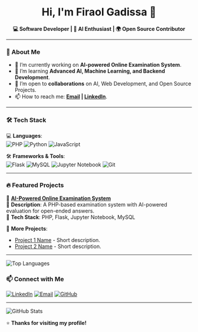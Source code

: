 <h1 align="center">Hi, I'm Firaol Gadissa 👋</h1>

<p align="center">
  <b>💻 Software Developer | 🔬 AI Enthusiast | 🌍 Open Source Contributor</b>
</p>

---

### 🚀 About Me
- 🔭 I’m currently working on **AI-powered Online Examination System**.
- 🌱 I’m learning **Advanced AI, Machine Learning, and Backend Development**.
- 👯 I’m open to **collaborations** on AI, Web Development, and Open Source Projects.
- 📫 How to reach me: **[Email](mailto:firaolgadissa551@gmail.com) | [LinkedIn](https://linkedin.com/in/yourname)**.

---

### 🛠️ Tech Stack
💻 **Languages**:  
![PHP](https://img.shields.io/badge/-PHP-777BB4?style=flat&logo=php&logoColor=white)
![Python](https://img.shields.io/badge/-Python-3776AB?style=flat&logo=python&logoColor=white)
![JavaScript](https://img.shields.io/badge/-JavaScript-F7DF1E?style=flat&logo=javascript&logoColor=black)

🛠️ **Frameworks & Tools**:  
![Flask](https://img.shields.io/badge/-Flask-000000?style=flat&logo=flask&logoColor=white)
![MySQL](https://img.shields.io/badge/-MySQL-4479A1?style=flat&logo=mysql&logoColor=white)
![Jupyter Notebook](https://img.shields.io/badge/-Jupyter-FF9900?style=flat&logo=jupyter&logoColor=white)
![Git](https://img.shields.io/badge/-Git-F05032?style=flat&logo=git&logoColor=white)

---

### 🔥 Featured Projects
🚀 **[AI-Powered Online Examination System](https://github.com/firaolgadissa/ai-powered-examination-system)**  
📝 **Description**: A PHP-based examination system with AI-powered evaluation for open-ended answers.  
🔹 **Tech Stack**: PHP, Flask, Jupyter Notebook, MySQL  

📌 **More Projects**:  
- [Project 1 Name](https://github.com/firaolgadissa/project1) - Short description.  
- [Project 2 Name](https://github.com/firaolgadissa/project2) - Short description.  

---
![Top Languages](https://github-readme-stats.vercel.app/api/top-langs/?username=firaolgadissa&layout=compact&theme=tokyonight)

### 📫 Connect with Me  
[![LinkedIn](https://img.shields.io/badge/LinkedIn-0A66C2?style=flat&logo=linkedin&logoColor=white)](https://linkedin.com/in/yourname)
[![Email](https://img.shields.io/badge/Email-D14836?style=flat&logo=gmail&logoColor=white)](mailto:your.email@example.com)
[![GitHub](https://img.shields.io/badge/GitHub-181717?style=flat&logo=github&logoColor=white)](https://github.com/firaolgadissa)

---
![GitHub Stats](https://github-readme-stats.vercel.app/api?username=firaolgadissa&show_icons=true&theme=tokyonight)

⭐ **Thanks for visiting my profile!**  


